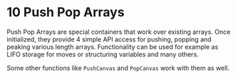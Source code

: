 # 10 Push Pop Arrays

Push Pop Arrays are special containers that work over existing arrays. Once initialized, they provide 4 simple API access for pushing, popping and peaking various length arrays. Functionality can be used for example as LIFO storage for moves or structuring variables and many others. 

Some other functions like `PushCanvas` and `PopCanvas` work with them as well.

